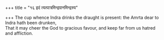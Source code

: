 +++
title = "१६ इदं त्यत्पात्रमिन्द्रपानमिन्द्रस्य"

+++
The cup whence Indra drinks the draught is present: the Amrta dear to Indra hath been drunken,  
     That it may cheer the God to gracious favour, and keep far from us hatred and affliction.